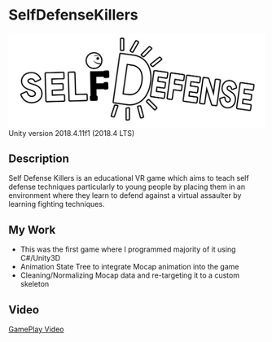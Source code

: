 # SelfDefenseKillers
![Logo](./Media/LOGO.png)
Unity version 2018.4.11f1 (2018.4 LTS)

## Description
Self Defense Killers is an educational VR game which aims to teach self defense techniques particularly to young people by placing them in an environment where they learn to defend against a virtual assaulter by learning fighting techniques.

## My Work
- This was the first game where I programmed majority of it using C#/Unity3D
- Animation State Tree to integrate Mocap animation into the game
- Cleaning/Normalizing Mocap data and re-targeting it to a custom skeleton

## Video
[GamePlay Video](./Media/Gameplay.mp4)
